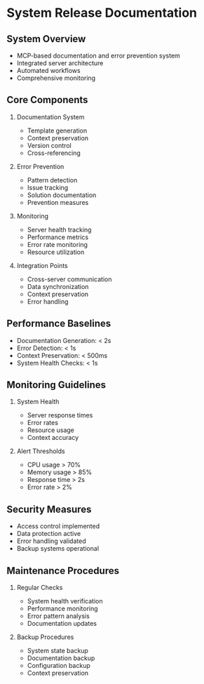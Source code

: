 # System Release Documentation

## System Overview
- MCP-based documentation and error prevention system
- Integrated server architecture
- Automated workflows
- Comprehensive monitoring

## Core Components
1. Documentation System
   - Template generation
   - Context preservation
   - Version control
   - Cross-referencing

2. Error Prevention
   - Pattern detection
   - Issue tracking
   - Solution documentation
   - Prevention measures

3. Monitoring
   - Server health tracking
   - Performance metrics
   - Error rate monitoring
   - Resource utilization

4. Integration Points
   - Cross-server communication
   - Data synchronization
   - Context preservation
   - Error handling

## Performance Baselines
- Documentation Generation: < 2s
- Error Detection: < 1s
- Context Preservation: < 500ms
- System Health Checks: < 1s

## Monitoring Guidelines
1. System Health
   - Server response times
   - Error rates
   - Resource usage
   - Context accuracy

2. Alert Thresholds
   - CPU usage > 70%
   - Memory usage > 85%
   - Response time > 2s
   - Error rate > 2%

## Security Measures
- Access control implemented
- Data protection active
- Error handling validated
- Backup systems operational

## Maintenance Procedures
1. Regular Checks
   - System health verification
   - Performance monitoring
   - Error pattern analysis
   - Documentation updates

2. Backup Procedures
   - System state backup
   - Documentation backup
   - Configuration backup
   - Context preservation